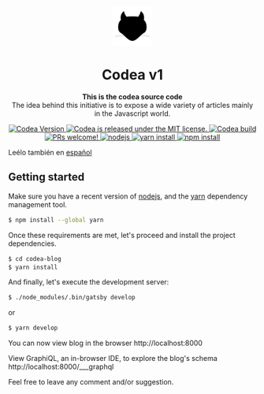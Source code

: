 <p align="center">
  <a href="https://codea.com.mx">
    <img alt="Gatsby" src="src/static/img/favicon.png" width="80" />
  </a>
</p>
<h1 align="center">
  Codea v1
</h1>

<p align="center">
  <strong>This is the codea source code</strong><br>
  The idea behind this initiative is to expose a wide variety of articles mainly in the Javascript world.
</p>

<p align="center">
  <a href="https://gitlab.com/codea_/codea">
    <img src="https://img.shields.io/badge/codea-v1.0.0-blue.svg?longCache=true&style=flat-square" alt="Codea Version" />
  </a>
  <a href="LICENSE">
    <img src="https://img.shields.io/badge/license-MIT-lightgrey.svg?longCache=true&style=flat-square" alt="Codea is released under the MIT license." />
  </a>
  <a href="https://gitlab.com/codea_/codea/-/jobs">
    <img src="https://gitlab.com/codea_/codea/badges/develop/build.svg" alt="Codea build" />
  </a>
  <a href="https://gitlab.com/codea_/codea/merge_requests">
    <img src="https://img.shields.io/badge/prs-welcome-blue.svg?longCache=true&style=flat-square" alt="PRs welcome!" />
  </a>
  <a href="(https://nodejs.org">
    <img src="https://img.shields.io/badge/node-%3E%3D9.x-brightgreen.svg?longCache=true&style=flat-square" alt="nodejs" />
  </a>
  <a href="https://yarnpkg.com/en/docs/install">
    <img src="https://img.shields.io/badge/yarn-%3E%3D%201.10.x-blue.svg?longCache=true&style=flat-square" alt="yarn install" />
  </a>
  <a href="https://docs.npmjs.com/getting-started/installing-node">
    <img src="https://img.shields.io/badge/npm-%3E%3D%206.x-red.svg?longCache=true&style=flat-square" alt="npm install" />
  </a>
</p>

Leélo también en [español](README.es.md)

## Getting started

Make sure you have a recent version of [nodejs](https://nodejs.org), and the
[yarn](https://yarnpkg.com) dependency management tool.

```sh
$ npm install --global yarn
```

Once these requirements are met, let's proceed and install the project dependencies.

```sh
$ cd codea-blog
$ yarn install
```

And finally, let's execute the development server:

```sh
$ ./node_modules/.bin/gatsby develop
```

or

```sh
$ yarn develop
```

You can now view blog in the browser http://localhost:8000

View GraphiQL, an in-browser IDE, to explore the blog's schema http://localhost:8000/___graphql

Feel free to leave any comment and/or suggestion.
